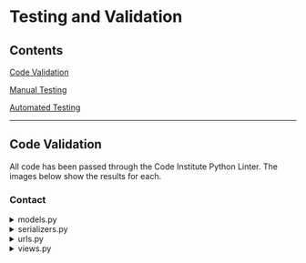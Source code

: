 # Testing and Validation

## Contents

[Code Validation](#code-validation)

[Manual Testing](#manual-testing)

[Automated Testing](#automated-testing)

---

## Code Validation

All code has been passed through the Code Institute Python Linter.
The images below show the results for each.

### Contact
<details>

<summary>models.py</summary>

![contact_model_results](documentation/pep8_results/contact_model.py_pep8_test.webp)

</details>

<details>

<summary>serializers.py</summary>

![contact_serializer_results](documentation/pep8_results/contact_serializers.py_pep8_test.png)

</details>

<details>

<summary>urls.py</summary>

![contact_urls_results](documentation/pep8_results/contact_urls.py_pep8_test.png)

</details>

<details>

<summary>views.py</summary>

![contact_views_results](documentation/pep8_results/contact_views.py_pep8_test.png)

</details>